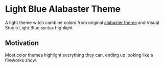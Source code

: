 # Light Blue Alabaster Theme

A light theme witch combine colors from original [alabaster theme](https://github.com/tonsky/vscode-theme-alabaster) and Visual Studio Light Blue syntax highlight.

## Motivation

Most color themes highlight everything they can, ending up looking like a fireworks show.
  
